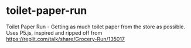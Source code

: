 # toilet-paper-run
Toilet Paper Run - Getting as much toilet paper from the store as possible. Uses P5.js, inspired and ripped off from https://replit.com/talk/share/Grocery-Run/135017
